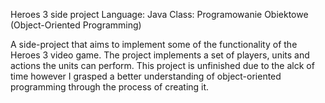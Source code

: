 Heroes 3 side project
Language: Java
Class: Programowanie Obiektowe (Object-Oriented Programming)

A side-project that aims to implement some of the functionality of the Heroes 3 video game. The project implements a set of players, units and actions the units can perform. This project is unfinished due to the alck of time however I grasped a better understanding of object-oriented programming through the process of creating it.
